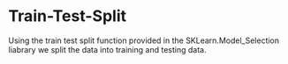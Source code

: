 # Train-Test-Split
Using the train test split function provided in the SKLearn.Model_Selection liabrary we split the data into training and testing data.
